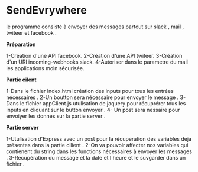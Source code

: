 # SendEvrywhere
le programme consiste à envoyer des messages partout sur slack , mail , twiteer et facebook .

**Préparation**

1-Création d'une API facebook.
2-Création d'une API twiteer.
3-Création d'un URl incoming-webhooks slack.
4-Autoriser dans le parametre du mail les applications moin sécurisée.

**Partie cilent**

1-Dans le fichier Index.html création des inputs pour tous les entrées nécessaires .
2-Un boutton sera nécessaire pour envoyer le message .
3-Dans le fichier appClient.js utulisation de jaquery pour récuprérer tous les inputs en cliquant sur le button envoyer .
4- Un post sera nessaire pour envoiyer les donnés sur la partie server .

**Partie server**

1-Utulisation d'Express avec un post pour la récuperation des variables deja présentes dans la partie cilient .
2-On va pouvoir affecter nos variables qui contienent du string  dans les functions nécessaires à envoyer les messages .
3-Recupération du message et la date et l'heure et le suvgarder dans un fichier .
